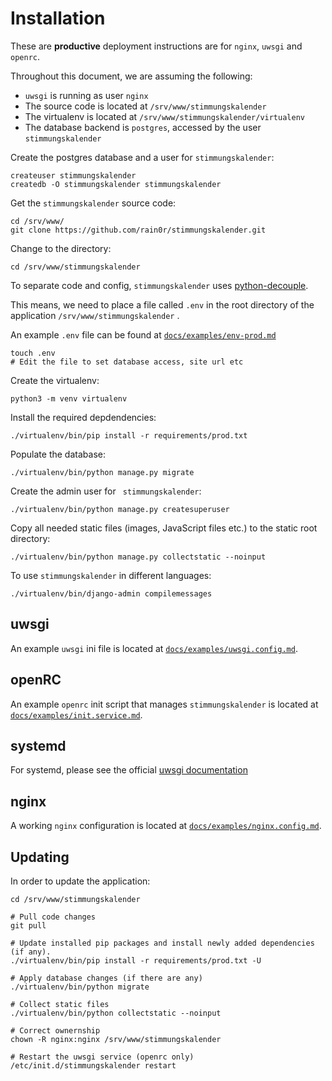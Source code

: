 # Installation

These are **productive** deployment instructions are for `nginx`, `uwsgi` and `openrc`.

Throughout this document, we are assuming the following:

 * `uwsgi` is running as user `nginx`
 * The source code is located at `/srv/www/stimmungskalender`
 * The virtualenv is located at  `/srv/www/stimmungskalender/virtualenv`
 * The database backend is `postgres`, accessed by the user `stimmungskalender`

Create the postgres database and a user for `stimmungskalender`:

```shell
createuser stimmungskalender
createdb -O stimmungskalender stimmungskalender
```

Get the `stimmungskalender` source code:

```shell
cd /srv/www/
git clone https://github.com/rain0r/stimmungskalender.git
```

Change to the directory:

```shell
cd /srv/www/stimmungskalender
```

To separate code and config, `stimmungskalender` uses [python-decouple](https://github.com/henriquebastos/python-decouple).

This means, we need to place a file called `.env` in the root directory of the application `/srv/www/stimmungskalender` .

An example `.env` file can be found at [`docs/examples/env-prod.md`](examples/env-prod.md#env-file)

```shell
touch .env
# Edit the file to set database access, site url etc
```

Create the virtualenv: 

```shell
python3 -m venv virtualenv
```

Install the required depdendencies:

```shell
./virtualenv/bin/pip install -r requirements/prod.txt
```

Populate the database:

```shell
./virtualenv/bin/python manage.py migrate
```

Create the admin user for ` stimmungskalender`:

```shell
./virtualenv/bin/python manage.py createsuperuser
```

Copy all needed static files (images, JavaScript files etc.) to the static root directory:

```shell
./virtualenv/bin/python manage.py collectstatic --noinput
```

To use `stimmungskalender` in different languages:

```shell
./virtualenv/bin/django-admin compilemessages
```

## uwsgi

An example `uwsgi` ini file is located at [`docs/examples/uwsgi.config.md`](examples/uwsgi.config.md).

## openRC

An example `openrc` init script that manages `stimmungskalender` is located at [`docs/examples/init.service.md`](examples/init.service.md).

## systemd

For systemd, please see the official [uwsgi documentation](https://uwsgi-docs.readthedocs.io/en/latest/Systemd.html)

## nginx

A working `nginx` configuration is located at [`docs/examples/nginx.config.md`](examples/nginx.config.md).

## Updating
In order to update the application:

```shell
cd /srv/www/stimmungskalender

# Pull code changes
git pull

# Update installed pip packages and install newly added dependencies (if any).
./virtualenv/bin/pip install -r requirements/prod.txt -U

# Apply database changes (if there are any)
./virtualenv/bin/python migrate

# Collect static files
./virtualenv/bin/python collectstatic --noinput
  
# Correct ownernship
chown -R nginx:nginx /srv/www/stimmungskalender

# Restart the uwsgi service (openrc only)
/etc/init.d/stimmungskalender restart
```
